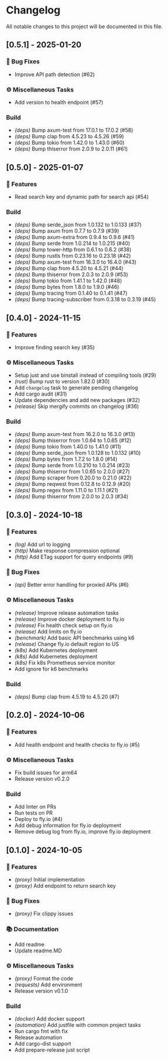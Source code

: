 # Changelog

All notable changes to this project will be documented in this file.

## [0.5.1] - 2025-01-20

### 🐛 Bug Fixes

- Improve API path detection (#62)

### ⚙️ Miscellaneous Tasks

- Add version to health endpoint (#57)

### Build

- *(deps)* Bump axum-test from 17.0.1 to 17.0.2 (#58)
- *(deps)* Bump clap from 4.5.23 to 4.5.26 (#59)
- *(deps)* Bump tokio from 1.42.0 to 1.43.0 (#60)
- *(deps)* Bump thiserror from 2.0.9 to 2.0.11 (#61)

## [0.5.0] - 2025-01-07

### 🚀 Features

- Read search key and dynamic path for search api (#54)

### Build

- *(deps)* Bump serde_json from 1.0.132 to 1.0.133 (#37)
- *(deps)* Bump axum from 0.7.7 to 0.7.9 (#39)
- *(deps)* Bump axum-extra from 0.9.4 to 0.9.6 (#41)
- *(deps)* Bump serde from 1.0.214 to 1.0.215 (#40)
- *(deps)* Bump tower-http from 0.6.1 to 0.6.2 (#38)
- *(deps)* Bump rustls from 0.23.16 to 0.23.18 (#42)
- *(deps)* Bump axum-test from 16.3.0 to 16.4.0 (#43)
- *(deps)* Bump clap from 4.5.20 to 4.5.21 (#44)
- *(deps)* Bump thiserror from 2.0.3 to 2.0.9 (#53)
- *(deps)* Bump tokio from 1.41.1 to 1.42.0 (#48)
- *(deps)* Bump bytes from 1.8.0 to 1.9.0 (#46)
- *(deps)* Bump tracing from 0.1.40 to 0.1.41 (#47)
- *(deps)* Bump tracing-subscriber from 0.3.18 to 0.3.19 (#45)

## [0.4.0] - 2024-11-15

### 🚀 Features

- Improve finding search key (#35)

### ⚙️ Miscellaneous Tasks

- Setup just and use binstall instead of compiling tools (#29)
- *(rust)* Bump rust to version 1.82.0 (#30)
- Add `changelog` task to generate pending changelog
- Add cargo audit (#31)
- Update dependencies and add new packages (#32)
- *(release)* Skip mergify commits on changelog (#36)

### Build

- *(deps)* Bump axum-test from 16.2.0 to 16.3.0 (#13)
- *(deps)* Bump thiserror from 1.0.64 to 1.0.65 (#12)
- *(deps)* Bump tokio from 1.40.0 to 1.41.0 (#11)
- *(deps)* Bump serde_json from 1.0.128 to 1.0.132 (#10)
- *(deps)* Bump bytes from 1.7.2 to 1.8.0 (#14)
- *(deps)* Bump serde from 1.0.210 to 1.0.214 (#23)
- *(deps)* Bump thiserror from 1.0.65 to 2.0.0 (#27)
- *(deps)* Bump scraper from 0.20.0 to 0.21.0 (#22)
- *(deps)* Bump reqwest from 0.12.8 to 0.12.9 (#20)
- *(deps)* Bump regex from 1.11.0 to 1.11.1 (#21)
- *(deps)* Bump thiserror from 2.0.0 to 2.0.3 (#34)

## [0.3.0] - 2024-10-18

### 🚀 Features

- *(log)* Add url to logging
- *(http)* Make response compression optional
- *(http)* Add ETag support for query endpoints (#9)

### 🐛 Bug Fixes

- *(api)* Better error handling for proxied APIs (#6)

### ⚙️ Miscellaneous Tasks

- *(release)* Improve release automation tasks
- *(release)* Improve docker deployment to fly.io
- *(release)* Fix health check setup on fly.io
- *(release)* Add limits on fly.io
- *(benchmark)* Add basic API benchmarks using k6
- *(release)* Change fly.io default region to US
- *(k8s)* Add Kubernetes deployment
- *(k8s)* Add Kubernetes deployment
- *(k8s)* Fix k8s Prometheus service monitor
- Add ignore for k6 benchmarks

### Build

- *(deps)* Bump clap from 4.5.19 to 4.5.20 (#7)

## [0.2.0] - 2024-10-06

### 🚀 Features

- Add health endpoint and health checks to fly.io (#5)

### ⚙️ Miscellaneous Tasks

- Fix build issues for arm64
- Release version v0.2.0

### Build

- Add linter on PRs
- Run tests on PR
- Deploy to fly.io (#4)
- Add debug information for fly.io deployment
- Remove debug log from fly.io, improve fly.io deployment

## [0.1.0] - 2024-10-05

### 🚀 Features

- *(proxy)* Initial implementation
- *(proxy)* Add endpoint to return search key

### 🐛 Bug Fixes

- *(proxy)* Fix clippy issues

### 📚 Documentation

- Add readme
- Update readme.MD

### ⚙️ Miscellaneous Tasks

- *(proxy)* Format the code
- *(requests)* Add environment
- Release version v0.1.0

### Build

- *(docker)* Add docker support
- *(automation)* Add justfile with common project tasks
- Run cargo fmt with fix
- Release automation
- Add cargo-dist support
- Add prepare-release just script

<!-- generated by git-cliff -->
